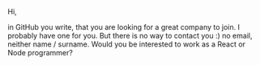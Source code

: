 Hi,

in GitHub you write, that you are looking for a great company to join. I probably have one for you. But there is no way to contact you :) no email, neither name / surname. Would you be interested to work as a React or Node programmer? 
